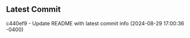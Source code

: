 
## Latest Commit
c440ef9 - Update README with latest commit info (2024-08-29 17:00:36 -0400) <Yunxi-Zhou>
